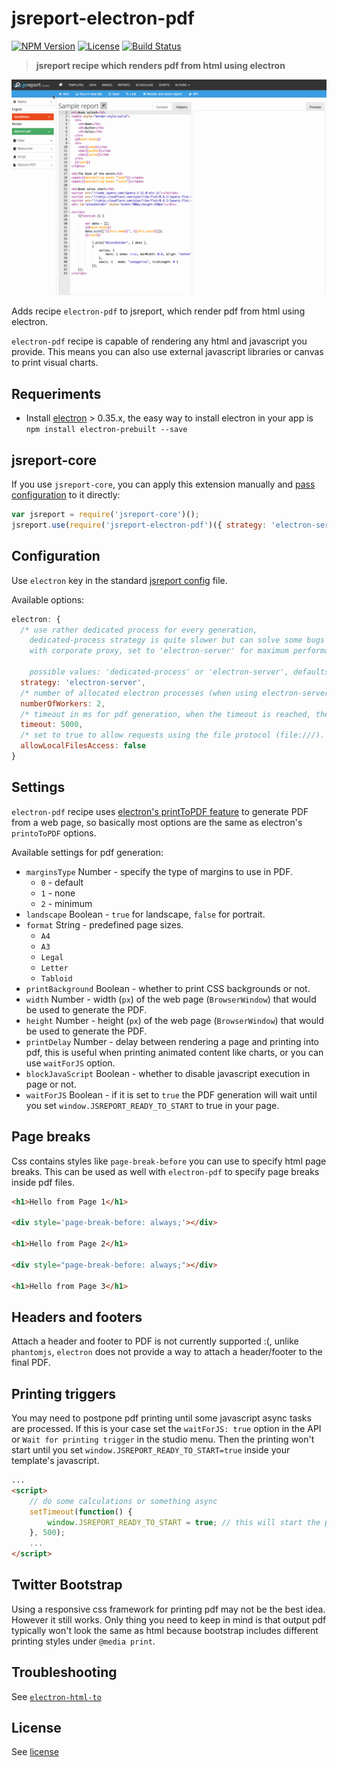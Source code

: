 # jsreport-electron-pdf
[![NPM Version](http://img.shields.io/npm/v/jsreport-electron-pdf.svg?style=flat-square)](https://npmjs.com/package/jsreport-electron-pdf)
[![License](http://img.shields.io/npm/l/jsreport-electron-pdf.svg?style=flat-square)](http://opensource.org/licenses/MIT)
[![Build Status](https://travis-ci.org/bjrmatos/jsreport-electron-pdf.png?branch=master)](https://travis-ci.org/bjrmatos/jsreport-electron-pdf)

> **jsreport recipe which renders pdf from html using electron**

![demo](demo.gif)

Adds recipe `electron-pdf` to jsreport, which render pdf from html using electron.

`electron-pdf` recipe is capable of rendering any html and javascript you provide. This means you can also use external javascript libraries or canvas to print visual charts.

## Requeriments

- Install [electron](http://electron.atom.io/) > 0.35.x, the easy way to install electron in your app is `npm install electron-prebuilt --save`

## jsreport-core

If you use `jsreport-core`, you can apply this extension manually and [pass configuration](#configuration) to it directly:

```js
var jsreport = require('jsreport-core')();
jsreport.use(require('jsreport-electron-pdf')({ strategy: 'electron-server' }));
```

## Configuration

Use `electron` key in the standard [jsreport config](https://github.com/jsreport/jsreport/blob/master/config.md) file.

Available options:

```js
electron: {
  /* use rather dedicated process for every generation, 
    dedicated-process strategy is quite slower but can solve some bugs 
    with corporate proxy, set to 'electron-server' for maximum performance. 

    possible values: 'dedicated-process' or 'electron-server', defaults to 'dedicated-process' */
  strategy: 'electron-server',
  /* number of allocated electron processes (when using electron-server strategy) */
  numberOfWorkers: 2,
  /* timeout in ms for pdf generation, when the timeout is reached, the conversion is cancelled */
  timeout: 5000,
  /* set to true to allow requests using the file protocol (file:///). defaults to false */
  allowLocalFilesAccess: false
}
```

## Settings

`electron-pdf` recipe uses [electron's printToPDF feature](http://electron.atom.io/docs/v0.35.0/api/web-contents/#webcontents-printtopdf-options-callback) to generate PDF from a web page, so basically most options are the same as electron's `printoToPDF` options.

Available settings for pdf generation:

- `marginsType` Number - specify the type of margins to use in PDF.
  - `0` - default
  - `1` - none
  - `2` - minimum
- `landscape` Boolean - `true` for landscape, `false` for portrait.
- `format` String - predefined page sizes.
  - `A4`
  - `A3`
  - `Legal`
  - `Letter`
  - `Tabloid` 
- `printBackground` Boolean - whether to print CSS backgrounds or not.
- `width` Number - width (`px`) of the web page (`BrowserWindow`) that would be used to generate the PDF.
- `height` Number - height (`px`) of the web page (`BrowserWindow`) that would be used to generate the PDF.
- `printDelay` Number - delay between rendering a page and printing into pdf, this is useful when printing animated content like charts, or you can use `waitForJS` option.
- `blockJavaScript` Boolean - whether to disable javascript execution in page or not.
- `waitForJS` Boolean - if it is set to `true` the PDF generation will wait until you set `window.JSREPORT_READY_TO_START` to true in your page.

## Page breaks

Css contains styles like `page-break-before` you can use to specify html page breaks. This can be used as well with `electron-pdf` to specify page breaks inside pdf files.

```html
<h1>Hello from Page 1</h1>

<div style='page-break-before: always;'></div>

<h1>Hello from Page 2</h1>

<div style="page-break-before: always;"></div>

<h1>Hello from Page 3</h1>
```

## Headers and footers

Attach a header and footer to PDF is not currently supported :(, unlike `phantomjs`, `electron` does not provide a way to attach a header/footer to the final PDF.

## Printing triggers

You may need to postpone pdf printing until some javascript async tasks are processed. If this is your case set the `waitForJS: true` option in the API or `Wait for printing trigger` in the studio menu. Then the printing won't start until you set `window.JSREPORT_READY_TO_START=true` inside your template's javascript.

```html
...
<script>
    // do some calculations or something async
    setTimeout(function() {
        window.JSREPORT_READY_TO_START = true; // this will start the pdf printing
    }, 500);
    ...
</script>
```

## Twitter Bootstrap
Using a responsive css framework for printing pdf may not be the best idea. However it still works. Only thing you need to keep in mind is that output pdf typically won't look the same as html because bootstrap includes different printing styles under `@media print`.

## Troubleshooting

See [`electron-html-to`](https://github.com/bjrmatos/electron-html-to#troubleshooting)

## License
See [license](https://github.com/bjrmatos/jsreport-electron-pdf/blob/master/LICENSE)
